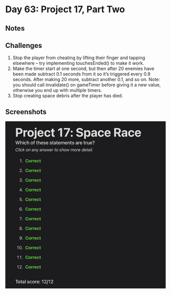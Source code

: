 # Day 63: Project 17, Part Two

## Notes

## Challenges
1. Stop the player from cheating by lifting their finger and tapping elsewhere – try implementing touchesEnded() to make it work.
2. Make the timer start at one second, but then after 20 enemies have been made subtract 0.1 seconds from it so it’s triggered every 0.9 seconds. After making 20 more, subtract another 0.1, and so on. Note: you should call invalidate() on gameTimer before giving it a new value, otherwise you end up with multiple timers.
3. Stop creating space debris after the player has died.

## Screenshots
![App-Screenshot](documentation/1.png)


